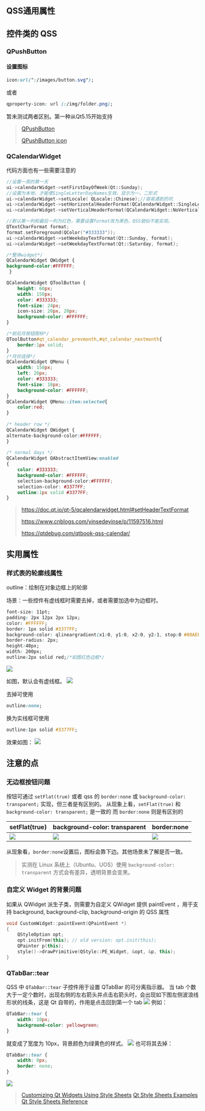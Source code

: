 
## QSS通用属性

## 控件类的 QSS
### QPushButton
#### 设置图标
```css
icon:url(":/images/button.svg");
```
或者
```css
qproperty-icon: url (:/img/folder.png);
```

暂未测试两者区别。第一种从Qt5.15开始支持

> [QPushButton](https://doc.qt.io/qt-5/qpushbutton.html)
>
> [QPushButton icon](https://doc.qt.io/qt-5/stylesheet-reference.html#icon-prop)

### QCalendarWidget

代码方面也有一些需要注意的

```cpp
//设置一周的第一天
ui->calendarWidget->setFirstDayOfWeek(Qt::Sunday);
//设置为本地，才能使SingleLetterDayNames生效，显示为一，二形式
ui->calendarWidget->setLocale( QLocale::Chinese);//容易遇到的坑
ui->calendarWidget->setHorizontalHeaderFormat(QCalendarWidget::SingleLetterDayNames);
ui->calendarWidget->setVerticalHeaderFormat(QCalendarWidget::NoVerticalHeader);

//默认第一列和最后一列为红色，需要设置format改为黑色，QSS貌似不能实现。
QTextCharFormat format;
format.setForeground(QColor("#333333"));
ui->calendarWidget->setWeekdayTextFormat(Qt::Sunday, format);
ui->calendarWidget->setWeekdayTextFormat(Qt::Saturday, format);
```



```css
/*整体widget*/
QCalendarWidget QWidget { 
background-color:#FFFFFF;
 }

QCalendarWidget QToolButton {
    height: 60px;
    width: 150px;
    color: #333333;
    font-size: 24px;
    icon-size: 20px, 20px;
    background-color: #FFFFFF;
}

/*前后月按钮图标*/
QToolButton#qt_calendar_prevmonth,#qt_calendar_nextmonth{
	border:1px solid;
}
/*月份选择*/
QCalendarWidget QMenu {
    width: 150px;
    left: 20px;
    color: #333333;
    font-size: 18px;
    background-color: #FFFFFF;
}
QCalendarWidget QMenu::item:selected{
	color:red;
}
  
/* header row */
QCalendarWidget QWidget { 
alternate-background-color:#FFFFFF; 
}
  
/* normal days */
QCalendarWidget QAbstractItemView:enabled
{
    color: #333333; 
    background-color: #FFFFFF; 
    selection-background-color:#FFFFFF;
    selection-color: #3377FF;
	outline:1px solid #3377FF;
}
```

> https://doc.qt.io/qt-5/qcalendarwidget.html#setHeaderTextFormat
>
> https://www.cnblogs.com/yinsedeyinse/p/11597516.html
>
> https://qtdebug.com/qtbook-qss-calendar/

## 实用属性

### 样式表的轮廓线属性
outline：绘制在对象边框上的轮廓

场景：一些控件有虚线框时需要去掉，或者需要加选中为边框时。

```css
font-size: 11pt;
padding: 2px 12px 2px 12px;
color: #FFFFFF;
border: 1px solid #3377FF;
background-color: qlineargradient(x1:0, y1:0, x2:0, y2:1, stop:0 #80AEFF, stop:1 #3377FF);
border-radius: 2px;
height:40px;
width: 200px;
outline:2px solid red;/*如图红色边框*/
```

![](Qt.assets/Pasted%20image%2020220929105403.png)

如图，默认会有虚线框。
![](Qt.assets/Pasted%20image%2020220929112102.png)

去掉可使用
```css
outline:none;
```

换为实线框可使用
```css
outline:1px solid #3377FF;
```
效果如图：
![](Qt.assets/Pasted%20image%2020220929112229.png)

## 注意的点
### 无边框按钮问题
按钮可通过 `setFlat(true)` 或者 qss 的 `border:none` 或 `background-color: transparent;` 实现，但三者是有区别的。
从现象上看，`setFlat(true)` 和 `background-color: transparent;` 是一致的
而 `border:none` 则是有区别的

| setFlat(true)                                     | background-color: transparent                     | border:none                                       |
| ------------------------------------------------- | ------------------------------------------------- | ------------------------------------------------- |
| ![](Qt.assets/image_setFlat(true).png) | ![](Qt.assets/image_background-color_transparent.png) | ![](Qt.assets/img_border_none.png) |


从现象看，`border:none`设置后，图标会靠下边。其他场景未了解是否一致。
> 实测在 Linux 系统上（Ubuntu、UOS）使用 `background-color: transparent` 方式会有差异，透明背景会变黑。

### 自定义 Widget 的背景问题
如果从 QWidget 派生子类，则需要为自定义 QWidget 提供 paintEvent ，用于支持 background, background-clip, background-origin 的 QSS 属性

```cpp
void CustomWidget::paintEvent(QPaintEvent *)
{
    QStyleOption opt;
    opt.initFrom(this); // old version: opt.init(this);
    QPainter p(this);
    style()->drawPrimitive(QStyle::PE_Widget, &opt, &p, this);
}
```

### QTabBar::tear
QSS 中 `QTabBar::tear` 子控件用于设置 QTabBar 的可分离指示器。
当 tab 个数大于一定个数时，出现右侧的左右箭头并点击右箭头时，会出现如下图左侧波浪线形状的线条，这是 Qt 自带的，作用是点击回到第一个 tab
![](Qt.assets/Pasted%20image%2020230817113018.png)
例如：
```css
QTabBar::tear {
    width: 10px;
    background-color: yellowgreen;
}
```
就变成了宽度为 10px，背景颜色为绿黄色的样式。
![](Qt.assets/Pasted%20image%2020230817113408.png)
也可将其去掉：
```css
QTabBar::tear {
    width: 0px; 
    border: none;
}
```
![](Qt.assets/Pasted%20image%2020230817113637.png)



> [Customizing Qt Widgets Using Style Sheets](https://doc.qt.io/qt-5/stylesheet-customizing.html)
> [Qt Style Sheets Examples](https://doc.qt.io/qt-5/stylesheet-examples.html)
> [Qt Style Sheets Reference](https://doc.qt.io/qt-5/stylesheet-reference.html)